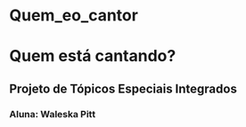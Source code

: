 # Quem_eo_cantor
# Quem está cantando?
## Projeto de Tópicos Especiais Integrados
### Aluna: Waleska Pitt
